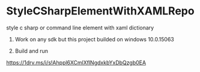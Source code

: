 # StyleCSharpElementWithXAMLRepo
style c sharp or command line element with xaml dictionary

1) Work on any sdk but this project builded on windows 10.0.15063

2) Build and run

https://1drv.ms/i/s!Ahppl6XCmlXflNgdxkbYxDbQzgb0EA

